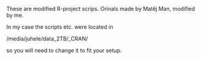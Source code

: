 These are modified R-project scrips. Orinals made by Matěj Man, modified by me.

In my case the scripts etc. were located in 

/media/juhele/data_2TB/_CRAN/ 

so you will need to change it to fit your setup.
